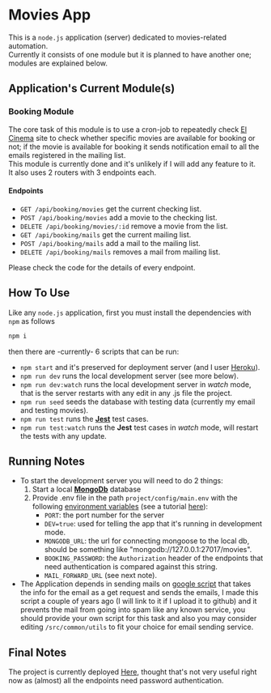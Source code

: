 # Movies App
This is a `node.js` application (server) dedicated to movies-related automation.  
Currently it consists of one module but it is planned to have another one; modules are explained below.

## Application's Current Module(s)
### Booking Module
The core task of this module is to use a cron-job to repeatedly check [El Cinema](https://www.elcinema.com/en/) site to check whether specific movies are available for booking or not; if the movie is available for booking it sends notification email to all the emails registered in the mailing list.   
This module is currently done and it's unlikely if I will add any feature to it.  
It also uses 2 routers with 3 endpoints each.

#### Endpoints
- `GET /api/booking/movies` get the current checking list.
- `POST /api/booking/movies` add a movie to the checking list.
- `DELETE /api/booking/movies/:id` remove a movie from the list.
- `GET /api/booking/mails` get the current mailing list.
- `POST /api/booking/mails` add a mail to the mailing list.
- `DELETE /api/booking/mails` removes a mail from mailing list.

Please check the code for the details of every endpoint.
## How To Use
Like any `node.js` application, first you must install the dependencies with `npm` as follows
```bash
npm i
```
then there are -currently- 6 scripts that can be run:
- `npm start` and it's preserved for deployment server (and I user [Heroku](https://www.heroku.com)).
- `npm run dev` runs the local development server (see more below).
- `npm run dev:watch` runs the local development server in _watch_ mode, that is the server restarts with any edit in any .js file the project.
- `npm run seed` seeds the database with testing data (currently my email and testing movies).
- `npm run test` runs the [**Jest**](https://www.npmjs.com/package/jest) test cases.
- `npm run test:watch` runs the **Jest** test cases in _watch_ mode, will restart the tests with any update.

## Running Notes
- To start the development server you will need to do 2 things:
    1. Start a local [**MongoDb**](https://www.mongodb.com) database
    2. Provide .env file in the path `project/config/main.env` with the following [environment variables](https://en.wikipedia.org/wiki/Environment_variable) (see a tutorial [here](https://www.twilio.com/blog/working-with-environment-variables-in-node-js-html)):
        - `PORT`: the port number for the server
        - `DEV=true`: used for telling the app that it's running in development mode.
        - `MONGODB_URL`: the url for connecting mongoose to the local db, should be something like "mongodb://127.0.0.1:27017/movies".
        - `BOOKING_PASSWORD`: the `Authorization` header of the endpoints that need authentication is compared against this string.
        - `MAIL_FORWARD_URL` (see next note).
- The Application depends in sending mails on [google script](https://www.google.com/script/start) that takes the info for the email as a get request and sends the emails, I made this script a couple of years ago (I will link to it if I upload it to github) and it prevents the mail from going into spam like any known service, you should provide your own script for this task and also you may consider editing `/src/common/utils` to fit your choice for email sending service.

## Final Notes
The project is currently deployed [Here](http://saber-movies.herokuapp.com), thought that's not very useful right now as (almost) all the endpoints need password authentication.